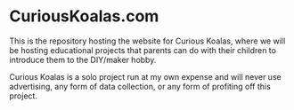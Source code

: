 # CuriousKoalas.com

This is the repository hosting the website for Curious Koalas, where we will be hosting educational projects that parents can do with their children to introduce them to the DIY/maker hobby.

Curious Koalas is a solo project run at my own expense and will never use advertising, any form of data collection, or any form of profiting off this project.
